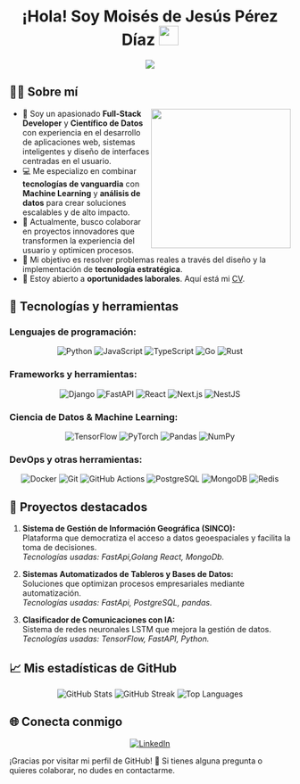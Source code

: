 <h1 align="center">¡Hola! Soy Moisés de Jesús Pérez Díaz <img src="https://media.giphy.com/media/hvRJCLFzcasrR4ia7z/giphy.gif" width="35"></h1>
<p align="center">
  <a href="https://github.com/DenverCoder1/readme-typing-svg"><img src="https://readme-typing-svg.herokuapp.com?font=Time+New+Roman&color=%2300C853&size=25&center=true&vCenter=true&width=600&height=100&lines=Full-Stack+Developer;Data+Scientist;Machine+Learning+Engineer;UX/UI+Designer;Siempre+aprendiendo+cosas+nuevas"></a>
</p>


## 👨‍💻 Sobre mí

<picture> <img align="right" src="https://media.giphy.com/media/qgQUggAC3Pfv687qPC/giphy.gif" width = 250px></picture>

- 🌱 Soy un apasionado **Full-Stack Developer** y **Científico de Datos** con experiencia en el desarrollo de aplicaciones web, sistemas inteligentes y diseño de interfaces centradas en el usuario.
- 💻 Me especializo en combinar **tecnologías de vanguardia** con **Machine Learning** y **análisis de datos** para crear soluciones escalables y de alto impacto.
- 🚀 Actualmente, busco colaborar en proyectos innovadores que transformen la experiencia del usuario y optimicen procesos.
- 🎯 Mi objetivo es resolver problemas reales a través del diseño y la implementación de **tecnología estratégica**.
- 🌟 Estoy abierto a **oportunidades laborales**. Aquí está mi [CV](https://www.linkedin.com/in/moisesperezd).

## 🔧 Tecnologías y herramientas

### Lenguajes de programación:
<p align="center">
  <img alt="Python" src="https://img.shields.io/badge/Python-%2314354C.svg?style=plastic&logo=python&logoColor=white">
  <img alt="JavaScript" src="https://img.shields.io/badge/JavaScript-%23F7DF1E.svg?style=plastic&logo=javascript&logoColor=black">
  <img alt="TypeScript" src="https://img.shields.io/badge/TypeScript-%23007ACC.svg?style=plastic&logo=typescript&logoColor=white">
  <img alt="Go" src="https://img.shields.io/badge/Go-%2300ADD8.svg?style=plastic&logo=go&logoColor=white">
  <img alt="Rust" src="https://img.shields.io/badge/Rust-%23000000.svg?style=plastic&logo=rust&logoColor=white">
</p>

### Frameworks y herramientas:
<p align="center">
  <img alt="Django" src="https://img.shields.io/badge/Django-%23092E20.svg?style=plastic&logo=django&logoColor=white">
  <img alt="FastAPI" src="https://img.shields.io/badge/FastAPI-%23009966.svg?style=plastic&logo=fastapi&logoColor=white">
  <img alt="React" src="https://img.shields.io/badge/React-%2361DAFB.svg?style=plastic&logo=react&logoColor=black">
  <img alt="Next.js" src="https://img.shields.io/badge/Next.js-%23000000.svg?style=plastic&logo=next.js&logoColor=white">
  <img alt="NestJS" src="https://img.shields.io/badge/NestJS-%23E0234E.svg?style=plastic&logo=nestjs&logoColor=white">
</p>

### Ciencia de Datos & Machine Learning:
<p align="center">
  <img alt="TensorFlow" src="https://img.shields.io/badge/TensorFlow-%23FF6F00.svg?style=plastic&logo=tensorflow&logoColor=white">
  <img alt="PyTorch" src="https://img.shields.io/badge/PyTorch-%23EE4C2C.svg?style=plastic&logo=pytorch&logoColor=white">
  <img alt="Pandas" src="https://img.shields.io/badge/Pandas-%23150458.svg?style=plastic&logo=pandas&logoColor=white">
  <img alt="NumPy" src="https://img.shields.io/badge/NumPy-%23013243.svg?style=plastic&logo=numpy&logoColor=white">
</p>

### DevOps y otras herramientas:
<p align="center">
  <img alt="Docker" src="https://img.shields.io/badge/Docker-%232496ED.svg?style=plastic&logo=docker&logoColor=white">
  <img alt="Git" src="https://img.shields.io/badge/Git-%23F05033.svg?style=plastic&logo=git&logoColor=white">
  <img alt="GitHub Actions" src="https://img.shields.io/badge/GitHub_Actions-%232671E5.svg?style=plastic&logo=github-actions&logoColor=white">
  <img alt="PostgreSQL" src="https://img.shields.io/badge/PostgreSQL-%23336791.svg?style=plastic&logo=postgresql&logoColor=white">
  <img alt="MongoDB" src="https://img.shields.io/badge/MongoDB-%2347A248.svg?style=plastic&logo=mongodb&logoColor=white">
  <img alt="Redis" src="https://img.shields.io/badge/Redis-%23DC382D.svg?style=plastic&logo=redis&logoColor=white">
</p>


## 🌟 Proyectos destacados
1. **Sistema de Gestión de Información Geográfica (SINCO):**  
   Plataforma que democratiza el acceso a datos geoespaciales y facilita la toma de decisiones.  
   _Tecnologías usadas: FastApi,Golang React, MongoDb._

2. **Sistemas Automatizados de Tableros y Bases de Datos:**  
   Soluciones que optimizan procesos empresariales mediante automatización.  
   _Tecnologías usadas: FastApi, PostgreSQL, pandas._

3. **Clasificador de Comunicaciones con IA:**  
   Sistema de redes neuronales LSTM que mejora la gestión de datos.  
   _Tecnologías usadas: TensorFlow, FastAPI, Python._


## 📈 Mis estadísticas de GitHub
<p align="center">
  <img src="https://github-readme-stats.vercel.app/api?username=Flenrydk&show_icons=true&theme=tokyonight" alt="GitHub Stats">
  <img src="https://github-readme-streak-stats.herokuapp.com/?user=Flenrydk&theme=tokyonight" alt="GitHub Streak">
  <img src="https://github-readme-stats.vercel.app/api/top-langs/?username=Flenrydk&layout=compact&theme=tokyonight" alt="Top Languages">
</p>


## 🌐 Conecta conmigo
<p align="center">
  <a href="https://www.linkedin.com/in/moisesperezd"><img src="https://img.shields.io/badge/LinkedIn-0077B5?style=for-the-badge&logo=linkedin&logoColor=white" alt="LinkedIn"></a>
</a>
</p>


¡Gracias por visitar mi perfil de GitHub! 🚀 Si tienes alguna pregunta o quieres colaborar, no dudes en contactarme.


